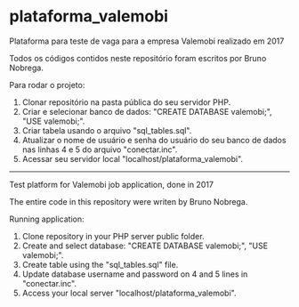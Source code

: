 # plataforma_valemobi
Plataforma para teste de vaga para a empresa Valemobi realizado em 2017

Todos os códigos contidos neste repositório foram escritos por Bruno Nobrega.

Para rodar o projeto:

1. Clonar repositório na pasta pública do seu servidor PHP.
2. Criar e selecionar banco de dados: "CREATE DATABASE valemobi;", "USE valemobi;".
3. Criar tabela usando o arquivo "sql_tables.sql".
4. Atualizar o nome de usuário e senha do usuário do seu banco de dados nas linhas 4 e 5 do arquivo "conectar.inc".
5. Acessar seu servidor local "localhost/plataforma_valemobi".


___

Test platform for Valemobi job application, done in 2017

The entire code in this repository were writen by Bruno Nobrega.

Running application:

1. Clone repository in your PHP server public folder.
2. Create and select database: "CREATE DATABASE valemobi;", "USE valemobi;".
3. Create table using the "sql_tables.sql" file.
4. Update database username and password on 4 and 5 lines in "conectar.inc".
5. Access your local server "localhost/plataforma_valemobi".
